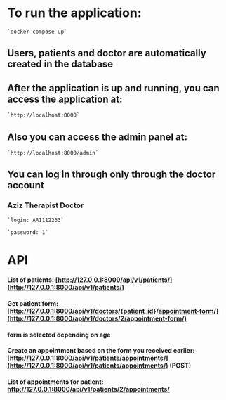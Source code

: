 # To run the application:

    `docker-compose up`

## Users, patients and doctor are automatically created in the database

## After the application is up and running, you can access the application at:

    `http://localhost:8000`

## Also you can access the admin panel at:

    `http://localhost:8000/admin`

## You can log in through only through the doctor account

### Aziz Therapist Doctor

    `login: AA1112233` 

    `password: 1`


# API

#### List of patients: [http://127.0.0.1:8000/api/v1/patients/](http://127.0.0.1:8000/api/v1/patients/)

#### Get patient form: [http://127.0.0.1:8000/api/v1/doctors/{patient_id}/appointment-form/](http://127.0.0.1:8000/api/v1/doctors/2/appointment-form/)
#### form is selected depending on age

#### Create an appointment based on the form you received earlier: [http://127.0.0.1:8000/api/v1/patients/appointments/](http://127.0.0.1:8000/api/v1/patients/appointments/) (POST)

#### List of appointments for patient: http://127.0.0.1:8000/api/v1/patients/2/appointments/
